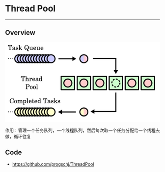 # Thread Pool

---

## Overview

<div align="center">
  <img src="../img/threadpool.png"/>
</div>

作用：管理一个任务队列，一个线程队列，然后每次取一个任务分配给一个线程去做，循环往复

## Code

* https://github.com/progschj/ThreadPool

